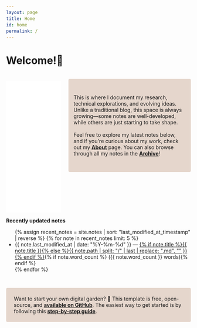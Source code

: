 ```yaml
---
layout: page
title: Home
id: home
permalink: /
---
```


# Welcome!🌱

<div style="display: flex; gap: 10px; align-items: flex-start; padding-left: 0;">
  <img src="/assets/images/growing-flower.gif" style="width: 150px; height: auto; margin-top: 20px; margin-right: 10px;">
  
  <p style="padding: 3em 1em; background: #e5d6cc; border-radius: 4px; flex: 1;">
    This is where I document my research, technical explorations, and evolving ideas. Unlike a traditional blog, this space is always growing—some notes are well-developed, while others are just starting to take shape.
    <br><br>
    Feel free to explore my latest notes below, and if you're curious about my work, check out my <a href="/about" class="internal-link" style="border-bottom: none; font-weight: bold;">About</a> page. You can also browse through all my notes in the <a href="/archive" class="internal-link" style="border-bottom: none; font-weight: bold;">Archive</a>!
  </p>
</div>

<strong>Recently updated notes</strong>

<ul>
  {% assign recent_notes = site.notes | sort: "last_modified_at_timestamp" | reverse %}
  {% for note in recent_notes limit: 5 %}
    <li>
      {{ note.last_modified_at | date: "%Y-%m-%d" }} — <a class="internal-link" href="{{ note.url }}">{% if note.title %}{{ note.title }}{% else %}{{ note.path | split: "/" | last | replace: ".md", "" }}{% endif %}</a>{% if note.word_count %} <span class="word-count">({{ note.word_count }} words)</span>{% endif %}
    </li>
  {% endfor %}
</ul>

<p style="margin-top: 3em; padding: 1.5em; background: #e5d6cc; border-radius: 4px;">
  Want to start your own digital garden? 🌿 This template is free, open-source, and <a href="https://github.com/maximevaillancourt/digital-garden-jekyll-template" class="internal-link" style="border-bottom: none; font-weight: bold;">available on GitHub</a>. The easiest way to get started is by following this <a href="https://maximevaillancourt.com/blog/setting-up-your-own-digital-garden-with-jekyll" class="internal-link" style="border-bottom: none; font-weight: bold;">step-by-step guide</a>.
</p>

<style>
  .wrapper {
    max-width: 46em;
  }
</style>

